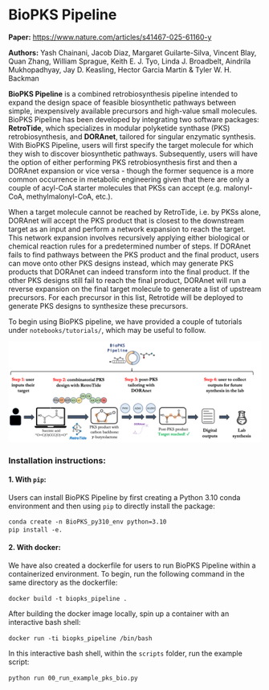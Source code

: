 # BioPKS Pipeline

**Paper:** https://www.nature.com/articles/s41467-025-61160-y

**Authors:** Yash Chainani, Jacob Diaz, Margaret Guilarte-Silva, Vincent Blay, Quan Zhang, William Sprague, Keith E. J. Tyo, Linda J. Broadbelt, Aindrila Mukhopadhyay, Jay D. Keasling, Hector Garcia Martin & Tyler W. H. Backman 

**BioPKS Pipeline** is a combined retrobiosynthesis pipeline intended to expand the design space of feasible
biosynthetic pathways between simple, inexpensively available precursors and high-value small molecules. 
BioPKS Pipeline has been developed by integrating two software packages: **RetroTide**, which specializes in modular
polyketide synthase (PKS) retrobiosynthesis, and **DORAnet**, tailored for singular enzymatic synthesis. 
With BioPKS Pipeline, users will first specify the target molecule for which they wish to discover biosynthetic pathways.
Subsequently, users will have the option of either performing PKS retrobiosynthesis first and then a DORAnet expansion or 
vice versa - though the former sequence is a more common occurrence in metabolic engineering given that there are only a 
couple of acyl-CoA starter molecules that PKSs can accept (e.g. malonyl-CoA, methylmalonyl-CoA, etc.). 

When a target molecule cannot be reached by RetroTide, i.e. by PKSs alone, DORAnet will accept the PKS product that is 
closest to the downstream target as an input and perform a network expansion to reach the target. This network expansion involves 
recursively applying either biological or chemical reaction rules for a predetermined number of steps.
If DORAnet fails to find pathways between the PKS product and the final product, users can move onto other PKS designs
instead, which may generate PKS products that DORAnet can indeed transform into the final product. If the other PKS designs
still fail to reach the final product, DORAnet will run a reverse expansion on the final target molecule to generate a list of upstream precursors. 
For each precursor in this list, Retrotide will be deployed to generate PKS designs to synthesize these precursors.

To begin using BioPKS pipeline, we have provided a couple of tutorials under ```notebooks/tutorials/```, which may be useful to follow.

![biopks_pipeline_architecture](biopks_pipeline_fig.png)

### Installation instructions:

#### 1. With `pip`:

Users can install BioPKS Pipeline by first creating a Python 3.10 conda environment and then using `pip` to directly install the package:

```
conda create -n BioPKS_py310_env python=3.10
pip install -e.
```

#### 2. With docker:
We have also created a dockerfile for users to run BioPKS Pipeline within a containerized environment. To begin, run the following command in the same directory as the dockerfile:

`docker build -t biopks_pipeline .`

After building the docker image locally, spin up a container with an interactive bash shell:

`docker run -ti biopks_pipeline /bin/bash`

In this interactive bash shell, within the `scripts` folder, run the example script:

`python run 00_run_example_pks_bio.py`
